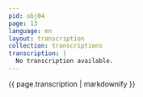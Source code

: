 ```yaml
---
pid: obj04
page: 13
language: en
layout: transcription
collection: transcriptions
transcription: |
  No transcription available.
---
```


{{ page.transcription | markdownify }}
